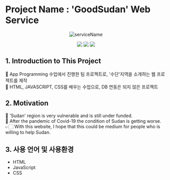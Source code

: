 # Project Name : 'GoodSudan' Web Service 

<div align="center">

![serviceName](https://capsule-render.vercel.app/api?type=waving&color=auto&height=300&section=header&text=GoodSudan&fontSize=90)

<img src="https://img.shields.io/badge/HTML-E34F26?style=for-the-badge&logo=HTML5&logoColor=white"> <img src="https://img.shields.io/badge/JavaScript-F7DF1E?style=for-the-badge&logo=JavaScript&logoColor=white"> <img src="https://img.shields.io/badge/CSS-1572B6?style=for-the-badge&logo=CSS&logoColor=white">
</div>

## 1. Introduction to This Project
🍄 App Programming 수업에서 진행한 팀 프로젝트로, '수단'지역을 소개하는 웹 프로젝트를 제작   
🍄 HTML, JAVASCRIPT, CSS를 배우는 수업으로, DB 연동은 되지 않은 프로젝트

## 2. Motivation
🍄 'Sudan' region is very vulnerable and is still under funded.   
🍄 After the pandemic of Covid-19 the condition of Sudan is getting worse.    
👉🏻 With this website, I hope that this could be medium for people who is willing to help Sudan.  

## 3. 사용 언어 및 사용환경
* HTML
* JavaScript
* CSS

